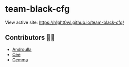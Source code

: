 # team-black-cfg

View active site: https://n1ght0wl.github.io/team-black-cfg/


## Contributors ✍🏼

* [Androulla](https://github.com/n1ght0wl) 
* [Cee](https://github.com/Cee-Cee1)
* [Gemma](https://github.com/Gemkings)
